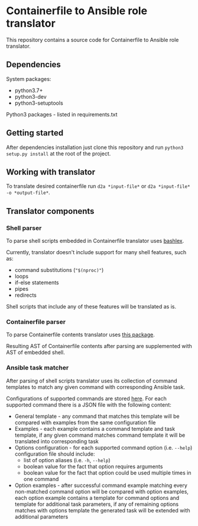 # Containerfile to Ansible role translator

This repository contains a source code for Containerfile to Ansible role translator. 

## Dependencies

System packages:
* python3.7+
* python3-dev
* python3-setuptools

Python3 packages - listed in requirements.txt

## Getting started

After dependencies installation just clone this repository and run `python3 setup.py install` at the root of the project.

## Working with translator

To translate desired containerfile run `d2a *input-file*` or `d2a *input-file* -o *output-file*`.

## Translator components

### Shell parser

To parse shell scripts embedded in Containerfile translator uses [bashlex](https://github.com/idank/bashlex).

Currently, translator doesn't include support for many shell features, such as:

* command substitutions (`"$(nproc)"`)
* loops 
* if-else statements
* pipes
* redirects

Shell scripts that include any of these features will be translated as is.

### Containerfile parser

To parse Containerfile contents translator uses [this package](https://github.com/asottile/dockerfile).

Resulting AST of Containerfile contents after parsing are supplemented with AST of embedded shell.

### Ansible task matcher

After parsing of shell scripts translator uses its collection of command templates to match any given command with corresponding Ansible task.

Configurations of supported commands are stored [here](./src/ansible_matcher/example_based/commands). For each supported command there is a JSON file with the following content:

* General template - any command that matches this template will be compared with examples from the same configuration file
* Examples - each example contains a command template and task template, if any given command matches command template it will be translated into corresponding task
* Options configuration - for each supported command option (i.e. `--help`) configuration file should include:
  * list of option aliases (i.e. `-h`, `--help`)
  * boolean value for the fact that option requires arguments
  * boolean value for the fact that option could be used multiple times in one command
* Option examples - after successful command example matching every non-matched command option will be compared with option examples, each option example contains a template for command options and template for additional task parameters, if any of remaining options matches with options template the generated task will be extended with additional parameters
